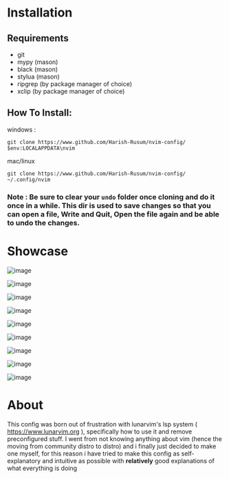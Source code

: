 # Installation

## Requirements
-  git
- mypy (mason)
- black (mason)
- stylua (mason)
- ripgrep (by package manager of choice)
- xclip (by package manager of choice)

## How To Install:
windows : 
```
git clone https://www.github.com/Harish-Rusum/nvim-config/ $env:LOCALAPPDATA\nvim 
```

mac/linux
```
git clone https://www.github.com/Harish-Rusum/nvim-config/ ~/.config/nvim
```
### Note : Be sure to clear your `undo` folder once cloning and do it once in a while. This dir is used to save changes so that you can open a file, Write and Quit, Open the file again and be able to undo the changes.

# Showcase


![image](https://github.com/user-attachments/assets/78340391-ad61-48f8-9cd1-5ae14a4e7ac2)

![image](https://github.com/user-attachments/assets/7c84d279-e2c3-4d5f-8f69-afd9aedb3761)

![image](https://github.com/user-attachments/assets/4e9b4c89-a7a3-43e1-a0ec-363c7454870d)

![image](https://github.com/user-attachments/assets/31b2e353-7f52-475f-a26e-0345fe75062a)

![image](https://github.com/user-attachments/assets/adfea70c-83e4-47b9-8c2e-d5dc22c97a45)

![image](https://github.com/user-attachments/assets/454cbda4-2580-403d-87e1-23ae8121b029)

![image](https://github.com/user-attachments/assets/820f827b-aa8b-44a0-a296-10ebbe2c6fe5)

![image](https://github.com/user-attachments/assets/41f305a0-6b76-4701-b1a8-7c15c395474c)

![image](https://github.com/user-attachments/assets/5e5b0b19-ce83-4b6c-9c3d-0315e62cf731)

# About

This config was born out of frustration with lunarvim's lsp system ( https://www.lunarvim.org ), specifically how to use it and remove preconfigured stuff.
I went from not knowing anything about vim (hence the moving from community distro to distro) and i finally just decided to make one myself, for this reason i have tried to make this config as self-explanatory and intuitive as possible with **relatively** good explanations of what everything is doing 
